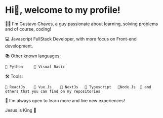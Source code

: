# Hi👋, welcome to my profile!

🧑🏻 I'm Gustavo Chaves, a guy passionate about learning, solving problems and of course, coding!

💻 Javascript FullStack Developer, with more focus on Front-end development.

📚 Other known languages:

    🔸 Python     🔸 Visual Basic

🛠 Tools:
 
    🔸 ReactJs    🔸 Vue.Js    🔸 NextJs   🔸 Typescript   🔸Node.Js  🔸 and others that you can find on my repositories

📍 I'm always open to learn more and live new experiences!

Jesus is King 👑

